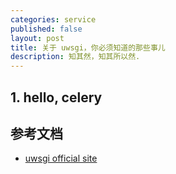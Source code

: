 ```yaml
---
categories: service
published: false
layout: post
title: 关于 uwsgi，你必须知道的那些事儿
description: 知其然，知其所以然.
---
```



## 1. hello, celery



## 参考文档

- [uwsgi official site](https://uwsgi-docs.readthedocs.io/en/latest/WSGIquickstart.html)

